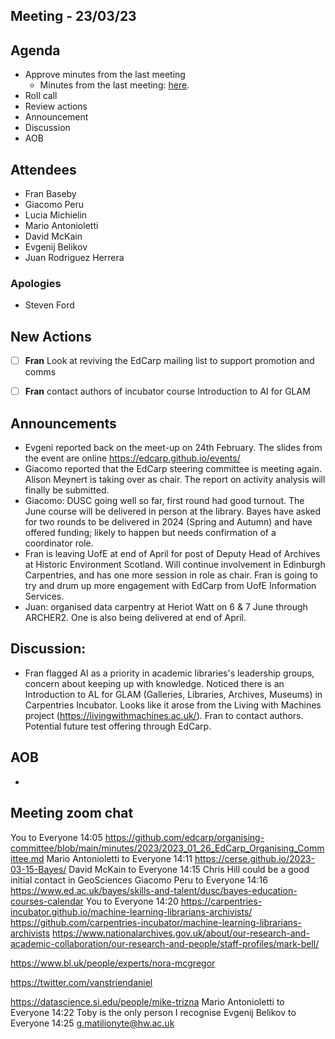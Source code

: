## Meeting - 23/03/23

## Agenda

* Approve minutes from the last meeting
   * Minutes from the last meeting: [here](https://github.com/edcarp/organising-committee/blob/main/minutes/2023/2023_01_26_EdCarp_Organising_Committee.md).
* Roll call
* Review actions
* Announcement
* Discussion
* AOB

## Attendees
* Fran Baseby
* Giacomo Peru
* Lucia Michielin
* Mario Antonioletti
* David McKain
* Evgenij Belikov
* Juan Rodriguez Herrera


###  Apologies
* Steven Ford

## New Actions

- [ ] **Fran** Look at reviving the EdCarp mailing list to support promotion and comms
- [ ] **Fran** contact authors of incubator course Introduction to AI for GLAM


## Announcements
* Evgeni reported back on the meet-up on 24th February. The slides from the event are online https://edcarp.github.io/events/
* Giacomo reported that the EdCarp steering committee is meeting again. Alison Meynert is taking over as chair. The report on activity analysis will finally be submitted.
* Giacomo: DUSC going well so far, first round had good turnout. The June course will be delivered in person at the library. Bayes have asked for two rounds to be delivered in 2024 (Spring and Autumn) and have offered funding; likely to happen but needs confirmation of a coordinator role.
* Fran is leaving UofE at end of April for post of Deputy Head of Archives at Historic Environment Scotland. Will continue involvement in Edinburgh Carpentries, and has one more session in role as chair. Fran is going to try and drum up more engagement with EdCarp from UofE Information Services.
* Juan: organised data carpentry at Heriot Watt on 6 & 7 June through ARCHER2. One is also being delivered at end of April.

## Discussion: 

* Fran flagged AI as a priority in academic libraries's leadership groups, concern about keeping up with knowledge. Noticed there is an Introduction to AL for GLAM (Galleries, Libraries, Archives, Museums) in Carpentries Incubator. Looks like it arose from the Living with Machines project (https://livingwithmachines.ac.uk/). Fran to contact authors. Potential future test offering through EdCarp.


## AOB

* 

## Meeting zoom chat
You  to  Everyone 14:05
https://github.com/edcarp/organising-committee/blob/main/minutes/2023/2023_01_26_EdCarp_Organising_Committee.md
Mario Antonioletti  to  Everyone 14:11
https://cerse.github.io/2023-03-15-Bayes/
David McKain  to  Everyone 14:15
Chris Hill could be a good initial contact in GeoSciences
Giacomo Peru  to  Everyone 14:16
https://www.ed.ac.uk/bayes/skills-and-talent/dusc/bayes-education-courses-calendar
You  to  Everyone 14:20
https://carpentries-incubator.github.io/machine-learning-librarians-archivists/
https://github.com/carpentries-incubator/machine-learning-librarians-archivists
https://www.nationalarchives.gov.uk/about/our-research-and-academic-collaboration/our-research-and-people/staff-profiles/mark-bell/

https://www.bl.uk/people/experts/nora-mcgregor

https://twitter.com/vanstriendaniel

https://datascience.si.edu/people/mike-trizna
Mario Antonioletti  to  Everyone 14:22
Toby is the only person I recognise
Evgenij Belikov  to  Everyone 14:25
g.matilionyte@hw.ac.uk
```

```
